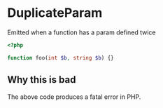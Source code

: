 # DuplicateParam

Emitted when a function has a param defined twice

```php
<?php

function foo(int $b, string $b) {}
```

## Why this is bad

The above code produces a fatal error in PHP.
